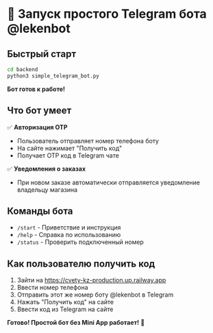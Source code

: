 # 🚀 Запуск простого Telegram бота @lekenbot

## Быстрый старт

```bash
cd backend
python3 simple_telegram_bot.py
```

**Бот готов к работе!** 

## Что бот умеет

✅ **Авторизация OTP**
- Пользователь отправляет номер телефона боту  
- На сайте нажимает "Получить код"
- Получает OTP код в Telegram чате

✅ **Уведомления о заказах** 
- При новом заказе автоматически отправляется уведомление владельцу магазина

## Команды бота

- `/start` - Приветствие и инструкция
- `/help` - Справка по использованию  
- `/status` - Проверить подключенный номер

## Как пользователю получить код

1. Зайти на https://cvety-kz-production.up.railway.app
2. Ввести номер телефона  
3. Отправить этот же номер боту @lekenbot в Telegram
4. Нажать "Получить код" на сайте
5. Ввести код из Telegram на сайте

**Готово! Простой бот без Mini App работает!** 🎉